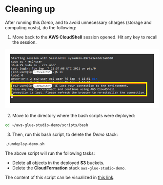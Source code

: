 # Cleaning up

After running this *Demo*, and to avoid unnecessary charges (storage and computing costs), do the following:

1. Move back to the **AWS CloudShell** session opened. Hit any key to recall the session.

![AWS CloudShell reload](/assets/images/42-aws-cloudshell-reload.png)

2. Move to the directory where the bash scripts were deployed:

```bash
cd ~/aws-glue-studio-demo/scripts/bash
```

3. Then, run this bash script, to delete the *Demo* stack:

```bash
./undeploy-demo.sh
```

The above script will run the following tasks:   
- Delete all objects in the deployed **S3** buckets.
- Delete the **CloudFormation** stack `aws-glue-studio-demo`.  

The content of this script can be visualized in [this link](/scripts/bash/undeploy-demo.sh).

